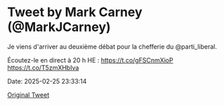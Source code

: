 # Tweet by Mark Carney (@MarkJCarney)

Je viens d'arriver au deuxième débat pour la chefferie du @parti_liberal.

Écoutez-le en direct à 20 h HE : https://t.co/gFSCnmXioP https://t.co/T5zmXHbIva

Date: 2025-02-25 23:33:14

[Original Tweet](https://x.com/MarkJCarney/status/1894531127689220477)
